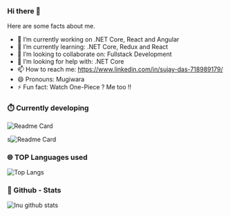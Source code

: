 ### Hi there 👋


<!-- **SujayDas1999/SujayDas1999** is a ✨ _special_ ✨ repository because its `README.md` (this file) appears on your GitHub profile.
 -->
Here are some facts about me. 

- 🔭 I’m currently working on .NET Core, React and Angular 
- 🌱 I’m currently learning: .NET Core, Redux and React
- 👯 I’m looking to collaborate on: Fullstack Development
- 🤔 I’m looking for help with: .NET Core 
- 📫 How to reach me: https://www.linkedin.com/in/sujay-das-718989179/
- 😄 Pronouns: Mugiwara 
- ⚡ Fun fact: Watch One-Piece ? Me too !!

### ⏱️ Currently developing
![Readme Card](https://github-readme-stats.vercel.app/api/pin/?username=SujayDas1999&repo=Re-Shop)

s![Readme Card](https://github-readme-stats.vercel.app/api/pin/?username=SujayDas1999&repo=DatingZone)


### 🌐 TOP Languages used
![Top Langs](https://github-readme-stats.vercel.app/api/top-langs/?username=SujayDas1999)

<!-- ### ⌛ Wakatime Status

![willianrod's wakatime stats](https://github-readme-stats.vercel.app/api/wakatime?username=SujayDas1999)
 -->
 ### 🔋 Github - Stats
 <img align="left" alt="Inu github stats" src="https://github-readme-stats.vercel.app/api?username=SujayDas1999&show_icons=true&hide_border=false&title_color=ff652f&icon_color=FFE400&bg_color=09131B&text_color=ffffff&border_color=0c1a25" />



